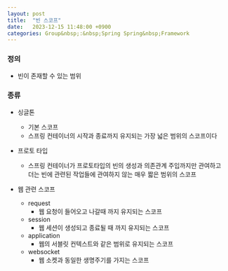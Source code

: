 ```yaml
---
layout: post
title:  "빈 스코프"
date:   2023-12-15 11:48:00 +0900
categories: Group&nbsp;:&nbsp;Spring Spring&nbsp;Framework
---
```


### 정의

- 빈이 존재할 수 있는 범위

### 종류
    
- 싱글톤
    - 기본 스코프
    - 스프링 컨테이너의 시작과 종료까지 유지되는 가장 넓은 범위의 스코프이다

- 프로토 타입
    - 스프링 컨테이너가 프로토타입의 빈의 생성과 의존관계 주입까지만 관여하고  
    더는 빈에 관련된 작업들에 관여하지 않는 매우 짧은 범위의 스코프

- 웹 관련 스코프
    - request
        - 웹 요청이 들어오고 나갈때 까지 유지되는 스코프
    - session
        - 웹 세션이 생성되고 종료될 때 까지 유지되는 스코프
    - application
        - 웹의 서블릿 컨텍스트와 같은 범위로 유지되는 스코프
    - websocket
        - 웹 소켓과 동일한 생명주기를 가지는 스코프